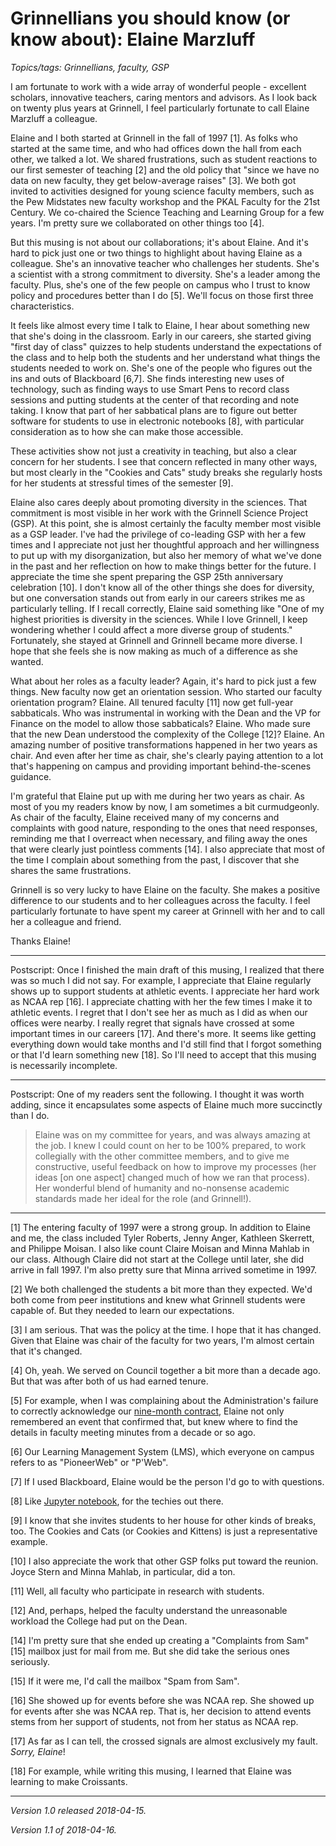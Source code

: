 Grinnellians you should know (or know about): Elaine Marzluff
=============================================================

*Topics/tags: Grinnellians, faculty, GSP*

I am fortunate to work with a wide array of wonderful people - excellent
scholars, innovative teachers, caring mentors and advisors. As I look
back on twenty plus years at Grinnell, I feel particularly fortunate to
call Elaine Marzluff a colleague.

Elaine and I both started at Grinnell in the fall of 1997 [1].  As folks
who started at the same time, and who had offices down the hall from each
other, we talked a lot.  We shared frustrations, such as student reactions
to our first semester of teaching [2] and the old policy that "since we
have no data on new faculty, they get below-average raises" [3].  We both
got invited to activities designed for young science faculty members,
such as the Pew Midstates new faculty workshop and the PKAL Faculty for
the 21st Century.  We co-chaired the Science Teaching and Learning Group
for a few years.  I'm pretty sure we collaborated on other things too [4].

But this musing is not about our collaborations; it's about Elaine. And
it's hard to pick just one or two things to highlight about having
Elaine as a colleague. She's an innovative teacher who challenges her
students. She's a scientist with a strong commitment to diversity.
She's a leader among the faculty. Plus, she's one of the few people
on campus who I trust to know policy and procedures better than I do [5].
We'll focus on those first three characteristics.

It feels like almost every time I talk to Elaine, I hear about something
new that she's doing in the classroom.  Early in our careers, she
started giving "first day of class" quizzes to help students understand
the expectations of the class and to help both the students and her
understand what things the students needed to work on.  She's one of the
people who figures out the ins and outs of Blackboard [6,7].  She finds
interesting new uses of technology, such as finding ways to use Smart
Pens to record class sessions and putting students at the center of that
recording and note taking.  I know that part of her sabbatical plans
are to figure out better software for students to use in electronic
notebooks [8], with particular consideration as to how she can make
those accessible.

These activities show not just a creativity in teaching, but also a clear
concern for her students.  I see that concern reflected in many other
ways, but most clearly in the "Cookies and Cats" study breaks she regularly
hosts for her students at stressful times of the semester [9].

Elaine also cares deeply about promoting diversity in the sciences.
That commitment is most visible in her work with the Grinnell Science
Project (GSP).  At this point, she is almost certainly the faculty member
most visible as a GSP leader.  I've had the privilege of co-leading GSP
with her a few times and I appreciate not just her thoughtful approach
and her willingness to put up with my disorganization, but also her memory
of what we've done in the past and her reflection on how to make things
better for the future.  I appreciate the time she spent preparing the GSP
25th anniversary celebration [10].  I don't know all of the other things
she does for diversity, but one conversation stands out from early in
our careers strikes me as particularly telling.  If I recall correctly,
Elaine said something like "One of my highest priorities is diversity in
the sciences.  While I love Grinnell, I keep wondering whether I could
affect a more diverse group of students."  Fortunately, she stayed at
Grinnell and Grinnell became more diverse. I hope that she feels she is
now making as much of a difference as she wanted.

What about her roles as a faculty leader?  Again, it's hard to pick just
a few things.  New faculty now get an orientation session.  Who started
our faculty orientation program?  Elaine.  All tenured faculty [11] now
get full-year sabbaticals.  Who was instrumental in working with the Dean
and the VP for Finance on the model to allow those sabbaticals?  Elaine.
Who made sure that the new Dean understood the complexity of the College
[12]?  Elaine.  An amazing number of positive transformations happened
in her two years as chair.  And even after her time as chair, she's
clearly paying attention to a lot that's happening on campus and providing
important behind-the-scenes guidance.

I'm grateful that Elaine put up with me during her two years as chair.
As most of you my readers know by now, I am sometimes a bit curmudgeonly.
As chair of the faculty, Elaine received many of my concerns and
complaints with good nature, responding to the ones that need responses,
reminding me that I overreact when necessary, and filing away the ones
that were clearly just pointless comments [14].  I also appreciate that
most of the time I complain about something from the past, I discover
that she shares the same frustrations.

Grinnell is so very lucky to have Elaine on the faculty.  She makes
a positive difference to our students and to her colleagues across
the faculty.  I feel particularly fortunate to have spent my career at
Grinnell with her and to call her a colleague and friend.

Thanks Elaine!

---

Postscript: Once I finished the main draft of this musing, I realized that
there was so much I did not say.  For example, I appreciate that Elaine
regularly shows up to support students at athletic events.  I appreciate
her hard work as NCAA rep [16].  I appreciate chatting with her the
few times I make it to athletic events.  I regret that I don't see
her as much as I did as when our offices were nearby.  I really regret
that signals have crossed at some important times in our careers [17].
And there's more.  It seems like getting everything down would take months
and I'd still find that I forgot something or that I'd learn something new
[18].  So I'll need to accept that this musing is necessarily incomplete.

---

Postscript: One of my readers sent the following.  I thought it was worth
adding, since it encapsulates some aspects of Elaine much more succinctly
than I do.

>  Elaine was on my committee for years, and was always amazing at the job. I knew I could count on her to be 100% prepared, to work collegially with the other committee members, and to give me constructive, useful feedback on how to improve my processes (her ideas [on one aspect] changed much of how we ran that process). Her wonderful blend of humanity and no-nonsense academic standards made her ideal for the role (and Grinnell!).

---

[1] The entering faculty of 1997 were a strong group.  In addition to
Elaine and me, the class included Tyler Roberts, Jenny Anger, Kathleen
Skerrett, and Philippe Moisan.  I also like count Claire Moisan and Minna
Mahlab in our class.  Although Claire did not start at the College until
later, she did arrive in fall 1997.  I'm also pretty sure that Minna 
arrived sometime in 1997.

[2] We both challenged the students a bit more than they expected.  We'd
both come from peer institutions and knew what Grinnell students were 
capable of.  But they needed to learn our expectations.

[3] I am serious.  That was the policy at the time.  I hope that it has
changed.  Given that Elaine was chair of the faculty for two years, I'm
almost certain that it's changed.

[4] Oh, yeah.  We served on Council together a bit more than a decade
ago.  But that was after both of us had earned tenure.

[5] For example, when I was complaining about the Administration's
failure to correctly acknowledge our [nine-month contract](nine-month-contract),
Elaine not only remembered an event that confirmed that, but knew where
to find the details in faculty meeting minutes from a decade or so ago.

[6] Our Learning Management System (LMS), which everyone on campus refers
to as "PioneerWeb" or "P'Web".

[7] If I used Blackboard, Elaine would be the person I'd go to with 
questions.

[8] Like [Jupyter notebook](https://jupyter.org/), for the techies
out there.

[9] I know that she invites students to her house for other kinds of
breaks, too.  The Cookies and Cats (or Cookies and Kittens) is just
a representative example.

[10] I also appreciate the work that other GSP folks put toward the
reunion.  Joyce Stern and Minna Mahlab, in particular, did a ton.

[11] Well, all faculty who participate in research with students.

[12] And, perhaps, helped the faculty understand the unreasonable workload
the College had put on the Dean.

[14] I'm pretty sure that she ended up creating a "Complaints from Sam" [15]
mailbox just for mail from me.  But she did take the serious ones seriously.

[15] If it were me, I'd call the mailbox "Spam from Sam".

[16] She showed up for events before she was NCAA rep.  She showed up for
events after she was NCAA rep.  That is, her decision to attend events 
stems from her support of students, not from her status as NCAA rep.

[17] As far as I can tell, the crossed signals are almost exclusively
my fault.  _Sorry, Elaine_!

[18] For example, while writing this musing, I learned that Elaine was
learning to make Croissants.

---

*Version 1.0 released 2018-04-15.*

*Version 1.1 of 2018-04-16.*
